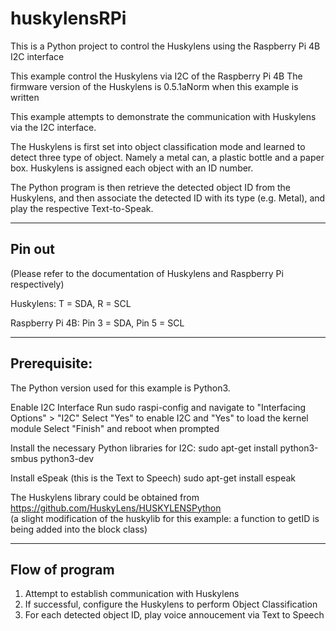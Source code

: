 # huskylensRPi
This is a Python project to control the Huskylens using the Raspberry Pi 4B I2C interface


This example control the Huskylens via I2C of the Raspberry Pi 4B
The firmware version of the Huskylens is 0.5.1aNorm when this example is written

This example attempts to demonstrate the communication with Huskylens via the I2C interface.

The Huskylens is first set into object classification mode and learned to detect three type of object.
Namely a metal can, a plastic bottle and a paper box.
Huskylens is assigned each object with an ID number.

The Python program is then retrieve the detected object ID from the Huskylens,
and then associate the detected ID with its type (e.g. Metal), and play the respective
Text-to-Speak.

-----------------------------------------------------
Pin out 
-----------------------------------------------------
(Please refer to the documentation of Huskylens and Raspberry Pi respectively)

Huskylens:
T = SDA,
R = SCL

Raspberry Pi 4B:
Pin 3 = SDA,
Pin 5 = SCL

-----------------------------------------------------
Prerequisite:
-----------------------------------------------------
The Python version used for this example is Python3.

Enable I2C Interface
    Run sudo raspi-config and navigate to "Interfacing Options" > "I2C"
       Select "Yes" to enable I2C and "Yes" to load the kernel module
       Select "Finish" and reboot when prompted

Install the necessary Python libraries for I2C:
    sudo apt-get install python3-smbus python3-dev

Install eSpeak (this is the Text to Speech)
    sudo apt-get install espeak

The Huskylens library could be obtained from 
https://github.com/HuskyLens/HUSKYLENSPython    
(a slight modification of the huskylib for this example:
    a function to getID is being added into the block class)
    
--------------------------------------------------
Flow of program
--------------------------------------------------
1. Attempt to establish communication with Huskylens
2. If successful, configure the Huskylens to perform Object Classification
3. For each detected object ID, play voice annoucement via Text to Speech
    
